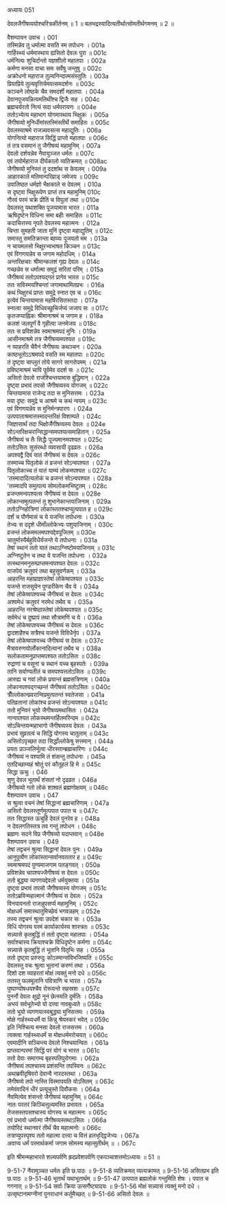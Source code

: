 अध्यायः 051
	
देवलजैगीषव्ययोश्चरित्रकीर्तनम् ॥ 1 ॥ बलभद्रस्यादित्यतीर्थात्सोमतीर्थगमनम् ॥ 2 ॥

वैशम्पायन उवाच ।	001  
तस्मिन्नेव तु धर्मात्मा वसति स्म तपोधनः ।	001a  
गार्हिस्थ्यं धर्ममास्थाय ह्यसितो देवलः पुरा ॥	001c  
धर्मनित्यः शुचिर्दान्तो यज्ञशीलो महातपाः ।	002a  
कर्मणा मनसा वाचा समः सर्वेषु जन्तुषु ॥	002c  
अक्रोधनो महाराज तुल्यनिन्दात्मसंस्तुतिः ।	003a  
प्रियाप्रिये तुल्यवृत्तिर्यमवत्समदर्शनः ॥	003c  
काञ्चने लोष्ठके चैव समदर्शी महातपाः ।	004a  
देवानपूजयन्नित्यमतिथींश्च द्विजैः सह ।	004c  
ब्रह्मचर्यरतो नित्यं सदा धर्मपरायणः ॥	004e  
ततोऽभ्येत्य महाभाग योगमास्थाय भिक्षुकः ।	005a  
जैगीषव्यो मुनिर्धीमांस्तस्मिंस्तीर्थे समाहितः ॥	005c  
देवलस्याश्रमे राजन्न्यवसत्स महाद्युतिः ।	006a  
योगनित्यो महाराज सिद्धिं प्राप्तो महातपाः ॥	006c  
तं तत्र वसमानं तु जैगीषव्यं महामुनिम् ।	007a  
देवलो दर्शयन्नेव नैवायुञ्जत धर्मतः ॥	007c  
एवं तयोर्महाराज दीर्घकालो व्यतिक्रमत् ॥	008ac  
जैगीषव्यो मुनिस्तं तु ददर्शाथ स केवलम् ।	009a  
आहारकाले मतिमान्परिव्राड् जमेजय ॥	009c  
उपातिष्ठत धर्मज्ञो भैक्षकाले स देवलम् ।	010a  
स दृष्ट्वा भिक्षुरूपेण प्राप्तं तत्र महामुनिम्	010c  
गौरवं परमं चक्रे प्रीतिं च विपुलां तथा ॥	010e  
देवलस्तु यथाशक्ति पूजयामास भारत ।	011a  
ऋषिदृष्टेन विधिना समा बहीः समाहितः ॥	011c  
कदाचित्तस्य नृपते देवलस्य महात्मनः ।	012a  
चिन्ता सुमहती जाता मुनिं दृष्ट्वा महाद्युतिम् ॥	012c  
समास्तु समतिक्रान्ता बह्व्यः पूजयतो मम ।	013a  
न चायमलसो भिक्षुरभ्यभाषत किञ्चन ॥	013c  
एवं विगणयन्नेव स जगाम महोदधिम् ।	014a  
अन्तरिक्षचरः श्रीमान्कलशं गृह्य देवलः ॥	014c  
गच्छन्नेव स धर्मात्मा समुद्रं सरितां परिम् ।	015a  
जैगीषव्यं ततोऽपश्यद्गतं प्रागेव भारत ॥	015c  
ततः सविस्मयश्चिन्तां जगामाथामितप्रभः ।	016a  
कथं भिक्षुरचं प्राप्तः समुद्रे स्नात एव च ॥	016c  
इत्येवं चिन्तयामास महर्षिरसितस्तदा ।	017a  
स्नात्वा समुद्रे विधिवच्छुचिर्जप्यं जजाप सः ॥	017c  
कृतजप्याह्निकः श्रीमानाश्रमं च जगाम ह ।	018a  
कलशं जलपूर्णं वै गृहीत्वा जनमेजय ॥	018c  
ततः स प्रविशन्नेव स्वमाश्रमपदं मुनिः ।	019a  
आसीनमाश्रमे तत्र जैगीषव्यमपश्यत ॥	019c  
न व्याहरति चैवैनं जैगीषव्यः कथञ्चन ।	020a  
काष्ठभूतोऽऽश्रमपदे वसति स्म महातपाः ॥	020c  
तं दृष्ट्वा चाप्लुतं तोये सागरे सागरोपमम् ।	021a  
प्रविष्टमाश्रमं चापि पूर्वमेव ददर्श सः ॥	021c  
असितो देवलो राजंश्चिन्तयामास बुद्धिमान् ।	022a  
दृष्ट्वा प्रभावं तपसो जैगीषव्यस्य योगजम् ॥	022c  
चिन्तयामास राजेन्द्र तदा स मुनिसत्तमः ।	023a  
मया दृष्टः समुद्रे च आश्रमे च कथं न्वयम् ॥	023c  
एवं विगणयन्नेव स मुनिर्मन्त्रपारगः ।	024a  
उत्पपाताश्रमात्तस्मादन्तरिक्षं विशाम्पते ।	024c  
जिज्ञासार्थं तदा भिक्षोर्जैगीषव्यस्य देवलः ॥	024e  
सोऽन्तरिक्षचरान्सिद्धान्समपश्यत्समाहितान् ।	025a  
जैगीषव्यं च तैः सिद्धैः पूज्यमानमपश्यत ॥	025c  
ततोऽसितः सुसंरब्धो व्यवसायी दृढव्रतः ।	026a  
अपश्यद्वै दिवं यातं जैगीषव्यं स देवलः ॥	026c  
तस्माच्च पितृलोकं तं व्रजन्तं सोऽन्वपश्यत ।	027a  
पितृलोकाच्च तं यातं याम्यं लोकमपश्यत ॥	027c  
\'तस्मादादित्यलोकं च व्रजन्तं सोऽन्वपश्यत ।	028a  
\'तस्मादपि समुत्पत्य सोमलोकमभिष्टुतम् ।	028c  
व्रजन्तमन्वपश्यत्स जैगीषव्यं स देवलः ॥	028e  
लोकान्समुत्पतन्तं तु शुभानेकान्तयाजिनाम् ।	029a  
ततोऽग्निहोत्रिणां लोकांस्ततश्चाप्युत्पपात ह ॥	029c  
दर्शं च पौर्णमासं च ये यजन्ति तपोधनाः ।	030a  
तेभ्यः स ददृशे धीमाँल्लोकेभ्यः पशुयाजिनाम् ।	030c  
व्रजन्तं लोकममलमपश्यद्देवपूजितम् ॥	030e  
चातुर्मास्यैर्बहुविधैर्यजन्ते ये तपोधनाः ।	031a  
तेषां स्थानं ततो यातं तथाऽग्निष्टोमयाजिनाम् ॥	031c  
अग्निष्टुतेन च तथा ये यजन्ति तपोधनाः ।	032a  
तत्स्थानमनुसम्प्राप्तमन्वपश्यत देवलः ॥	032c  
वाजपेयं क्रतुवरं तथा बहुसुवर्णकम् ।	033a  
आहरन्ति महाप्राज्ञास्तेषां लोकेष्वपश्यत ॥	033c  
यजन्ते राजसूयेन पुण्डरीकेण चैव ये ।	034a  
तेषां लोकेष्वपश्यच्च जैगीषव्यं स देवलः ॥	034c  
अश्वमेधं क्रतुवरं नरमेधं तथैव च ।	035a  
आहरन्ति नरश्रेष्ठास्तेषां लोकेष्वपश्यत ॥	035c  
सर्वमेधं च दुष्प्रापं तथा सौत्रामणिं च ये ।	036a  
तेषां लोकेष्वपश्यच्च जैगीषव्यं स देवलः ॥	036c  
द्वादशाहैश्च सत्रैश्च यजन्ते विविधैर्नृप ।	037a  
तेषां लोकेष्वपश्यच्च जैगीषव्यं स देवलः ॥	037c  
मैत्रावरुणयोर्लोकानादित्यानां तथैव च ।	038a  
सलोकतामनुप्राप्तमपश्यत ततोऽसितः ॥	038c  
रुद्राणां च वसूनां च स्थानं यच्च बृहस्पतेः ।	039a  
तानि सर्वाण्यतीतं च समपश्यत्ततोऽसितः ॥	039c  
आरुह्य च गवां लोकं प्रयान्तं ब्रह्मसत्रिणाम् ।	040a  
लोकानपश्यद्गच्छन्तं जैगीषव्यं ततोऽसितः ॥	040c  
त्रीँल्लोकान्प्रवरान्विप्रमुत्पतन्तं स्वतेजसा ।	041a  
पतिव्रतानां लोकांश्च व्रजन्तं सोऽन्वपश्यत ॥	041c  
ततो मुनिवरं भूयो जैगीषव्यमथासितः ।	042a  
नान्वपश्यत लोकस्थमन्तर्हितमरिन्दम ॥	042c  
सोऽचिन्तयन्महाभागो जैगीषव्यस्य देवलः ।	043a  
प्रभावं सुव्रतत्वं च सिद्धिं योगस्य चातुलाम् ॥	043c  
असितोऽपृच्छत तदा सिद्धाँल्लोकेषु सत्तमान् ।	044a  
प्रयतः प्राञ्जलिर्भूत्वा धीरस्तान्ब्रह्मचारिणः ॥	044c  
जैगीषव्यं न पश्यामि तं शंसन्तु तपोधनाः ।	045a  
एतदिच्छाम्यहं श्रोतुं परं कौतूहलं हि मे ॥	045c  
सिद्धा ऊचुः ।	046  
शृणु देवल भूतार्थं शंसतां नो दृढव्रत ।	046a  
जैगीषव्यो गतो लोकं शाश्वतं ब्रह्मणोक्षयम् ॥	046c  
वैशम्पायन उवाच ।	047  
स श्रुत्वा वचनं तेषां सिद्धानां ब्रह्मचारिणाम् ।	047a  
असितो देवलस्तूर्णमुत्पपात पपात च ॥	047c  
ततः सिद्धास्त ऊचुर्हि देवलं पुनरेव ह ।	048a  
न देवलगतिस्तत्र तव गन्तुं तपोधन ।	048c  
ब्रह्मणः सदने विप्र जैगीषव्यो यदाप्तवान् ॥	048e  
वैशम्पायन उवाच ।	049  
तेषां तद्वचनं श्रुत्वा सिद्धानां देवलः पुनः ।	049a  
आनुपूर्व्येण लोकांस्तान्सर्वानवततार ह ॥	049c  
स्वमाश्रमपदं पुण्यमाजगाम पतङ्गवत् ।	050a  
प्रविशन्नेव चापश्यज्जैगीषव्यं स देवलः ॥	050c  
ततो बुद्ध्या व्यगणयद्देवलो धर्मयुक्तया ।	051a  
दृष्ट्वा प्रभावं तपसो जैगीषव्यस्य योगजम् ॥	051c  
ततोऽब्रविन्महात्मानं जैगीषव्यं स देवलः ।	052a  
विनयावनतो राजन्नुपसर्प्य महामुनिम् ।	052c  
मोक्षधर्मं समास्थातुमिच्छेयं भगवन्नहम् ॥	052e  
तस्य तद्वचनं श्रुत्वा उपदेशं चकार सः ।	053a  
विधिं योगस्य परमं कार्याकार्यस्य शास्त्रतः ॥	053c  
सन्न्यासे कृतबुद्धिं तं ततो दृष्ट्वा महातपाः ।	054a  
सर्वाश्चास्य क्रियाश्चक्रे विधिदृष्टेन कर्मणा ॥	054c  
सन्न्यासे कृतबुद्धिं तं भूतानि पितृभिः सह ।	055a  
ततो दृष्ट्वा प्ररुरुदुः कोऽस्मान्संविभजिष्यति ॥	055c  
देवलस्तु वचः श्रुत्वा भूतानां करुणं तथा ।	056a  
दिशो दश व्याहरतां मोक्षं त्यक्तुं मनो दधे ॥	056c  
ततस्तु फलमूलानि पवित्राणि च भारत ।	057a  
पुष्पाण्योषधयश्चैव रोरूयन्ते सहस्रशः ॥	057c  
पुनर्नो देवलः क्षुद्रो नूनं छेत्स्यति दुर्मतिः ।	058a  
अभयं सर्वभूतेभ्यो यो दत्त्वा नावबुध्यते ॥	058c  
ततो भूयो व्यगणयत्स्वबुद्ध्या मुनिसत्तमः ।	059a  
मोक्षे गार्हस्थ्यधर्मे वा किन्नु श्रेयस्करं भवेत् ॥	059c  
इति निश्चित्य मनसा देवलो राजसत्तम ।	060a  
त्यक्त्वा गार्हस्थ्यधर्मं स मोक्षधर्ममरोचयत् ॥	060c  
एवमादीनि सञ्चिन्त्य देवलो निश्चयान्वितः ।	061a  
प्राप्तवान्परमां सिद्धिं परं योगं च भारत ॥	061c  
ततो देवाः समागम्य बृहस्पतिपुरोगमाः ।	062a  
जैगीषव्यं तपश्चास्य प्रशंसन्ति तपस्विनः ॥	062c  
अथाब्रवीदृषिवरो देवान्वै नारदस्तथा ।	063a  
जैगीषव्ये तपो नास्ति विस्मापयति योऽसितम् ॥	063c  
तमेवंवादिनं धीरं प्रत्यूचुस्ते दिवौकसः ।	064a  
नैवमित्येव शंसन्तो जैगीषव्यं महामुनिम् ॥	064c  
नातः परतरं किञ्चित्तुल्यमस्ति प्रभावतः ।	065a  
तेजसस्तपसश्चास्य योगस्य च महात्मनः ॥	065c  
एवं प्रभावो धर्मात्मा जैगीषव्यस्तथाऽसितः ।	066a  
तयोरिदं स्थानवरं तीर्थं चैव महात्मनोः ॥	066c  
तत्राप्युपस्पृश्य ततो महात्मा दत्त्वा च वित्तं हलभृद्द्विजेभ्यः ।	067a  
अवाप्य धर्मं परमार्थकर्मा जगाम सोमस्य महत्सुतीर्थम् ॥ ।	067c  
	
इति श्रीमन्महाभारते शल्यपर्वणि ह्रदप्रवेशपर्वणि एकपञ्चाशत्तमोऽध्यायः ॥ 51 ॥

9-51-7 नैवामुञ्चत धर्मतः इति छ.पाठः ॥ 9-51-8 व्यतिक्रमत् व्यत्यक्रामत् ॥ 9-51-16 असितप्रभ इति छ.पाठः ॥ 9-51-46 भूतार्थं यथाभूतार्थम् ॥ 9-51-47 उत्पपात ब्रह्मलोकं गन्तुमिति शेषः । पपात च गगनात् ॥ 9-51-54 सर्वाः क्रिया उत्सर्गेष्ट्यादयः ॥ 9-51-56 मोक्षं सन्न्यासं त्यक्तुं मनो दधे । उत्सृष्टानामग्नीनां पुनराधानं कर्तुमैच्छत् ॥ 9-51-66 असितो देवलः ॥

